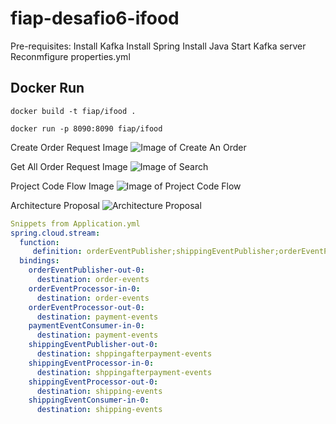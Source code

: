 # fiap-desafio6-ifood

Pre-requisites:
Install Kafka
Install Spring
Install Java
Start Kafka server
Reconmfigure properties.yml


Docker Run
------------------
```docker build -t fiap/ifood .```

```docker run -p 8090:8090 fiap/ifood```


Create Order Request Image
![Image of Create An Order](./images/CreateOrder.png)

Get All Order Request Image
![Image of Search](./images/GetAll_Orders.png)

 Project Code Flow Image
![Image of Project Code Flow](./images/Code%20Flow.jpg)


Architecture Proposal
![Architecture Proposal](./images/ifood-arquitetura-proposta.jpg)

```yml
Snippets from Application.yml 
spring.cloud.stream:
  function:
     definition: orderEventPublisher;shippingEventPublisher;orderEventProcessor;shippingEventProcessor;paymentEventConsumer;shippingEventConsumer
  bindings:
    orderEventPublisher-out-0:
      destination: order-events
    orderEventProcessor-in-0:
      destination: order-events
    orderEventProcessor-out-0:
      destination: payment-events
    paymentEventConsumer-in-0:
      destination: payment-events
    shippingEventPublisher-out-0:
      destination: shppingafterpayment-events  
    shippingEventProcessor-in-0:
      destination: shppingafterpayment-events
    shippingEventProcessor-out-0:
      destination: shipping-events
    shippingEventConsumer-in-0:
      destination: shipping-events
```

